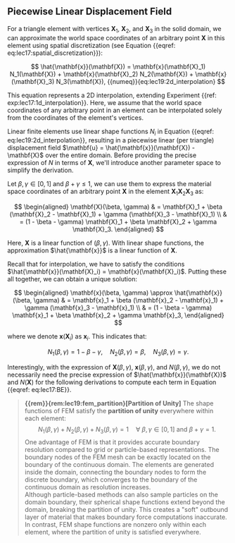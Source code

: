 ## Piecewise Linear Displacement Field

For a triangle element with vertices $\mathbf{X}_1$, $\mathbf{X}_2$, and $\mathbf{X}_3$ in the solid domain, we can approximate the world space coordinates of an arbitrary point $\mathbf{X}$ in this element using spatial discretization (see Equation {{eqref: eq:lec17:spatial_discretization}}):

$$
\hat{\mathbf{x}}(\mathbf{X}) = \mathbf{x}(\mathbf{X}_1) N_1(\mathbf{X}) + \mathbf{x}(\mathbf{X}_2) N_2(\mathbf{X}) + \mathbf{x}(\mathbf{X}_3) N_3(\mathbf{X}),
{{numeq}}{eq:lec19:2d_interpolation}
$$

This equation represents a 2D interpolation, extending Experiment {{ref: exp:lec17:1d_interpolation}}. Here, we assume that the world space coordinates of any arbitrary point in an element can be interpolated solely from the coordinates of the element's vertices.

Linear finite elements use linear shape functions $N_i$ in Equation {{eqref: eq:lec19:2d_interpolation}}, resulting in a piecewise linear (per triangle) displacement field $\mathbf{u} = \hat{\mathbf{x}}(\mathbf{X}) - \mathbf{X}$ over the entire domain. Before providing the precise expression of $N$ in terms of $\mathbf{X}$, we'll introduce another parameter space to simplify the derivation.

Let $\beta, \gamma \in [0,1]$ and $\beta + \gamma \leq 1$, we can use them to express the material space coordinates of an arbitrary point $\mathbf{X}$ in the element $\mathbf{X}_1 \mathbf{X}_2 \mathbf{X}_3$ as:

$$
\begin{aligned}
    \mathbf{X}(\beta, \gamma) & = \mathbf{X}_1 + \beta (\mathbf{X}_2 - \mathbf{X}_1) + \gamma (\mathbf{X}_3 - \mathbf{X}_1) \\
    & = (1 - \beta - \gamma) \mathbf{X}_1 + \beta \mathbf{X}_2 + \gamma \mathbf{X}_3.
\end{aligned}
$$

Here, $\mathbf{X}$ is a linear function of $(\beta, \gamma)$. With linear shape functions, the approximation $\hat{\mathbf{x}}$ is a linear function of $\mathbf{X}$.

Recall that for interpolation, we have to satisfy the conditions $\hat{\mathbf{x}}(\mathbf{X}_i) = \mathbf{x}(\mathbf{X}_i)$. Putting these all together, we can obtain a unique solution:

$$
\begin{aligned}
    \mathbf{x}(\beta, \gamma) \approx \hat{\mathbf{x}}(\beta, \gamma) & = \mathbf{x}_1 + \beta (\mathbf{x}_2 - \mathbf{x}_1) + \gamma (\mathbf{x}_3 - \mathbf{x}_1) \\
    & = (1 - \beta - \gamma) \mathbf{x}_1 + \beta \mathbf{x}_2 + \gamma \mathbf{x}_3,
\end{aligned}
$$

where we denote $\mathbf{x}(\mathbf{X}_i)$ as $\mathbf{x}_i$. This indicates that:

$$
N_1(\beta, \gamma) = 1 - \beta - \gamma, \quad N_2(\beta, \gamma) = \beta, \quad N_3(\beta, \gamma) = \gamma.
$$

Interestingly, with the expression of $\mathbf{X}(\beta, \gamma)$, $\mathbf{x}(\beta, \gamma)$, and $N(\beta, \gamma)$, we do not necessarily need the precise expression of $\hat{\mathbf{x}}(\mathbf{X})$ and $N(\mathbf{X})$ for the following derivations to compute each term in Equation {{eqref: eq:lec17:BE}}.

> **{{rem}}{rem:lec19:fem_partition}[Partition of Unity]** The shape functions of FEM satisfy the **partition of unity** everywhere within each element:
$$
N_1(\beta, \gamma) + N_2(\beta, \gamma) + N_3(\beta, \gamma) = 1 \quad \forall \ \beta, \gamma \in [0, 1] \ \text{and} \ \beta + \gamma = 1.
$$
> One advantage of FEM is that it provides accurate boundary resolution compared to grid or particle-based representations. The boundary nodes of the FEM mesh can be exactly located on the boundary of the continuous domain. The elements are generated inside the domain, connecting the boundary nodes to form the discrete boundary, which converges to the boundary of the continuous domain as resolution increases.  
> Although particle-based methods can also sample particles on the domain boundary, their spherical shape functions extend beyond the domain, breaking the partition of unity. This creates a "soft" outbound layer of material that makes boundary force computations inaccurate. In contrast, FEM shape functions are nonzero only within each element, where the partition of unity is satisfied everywhere.

